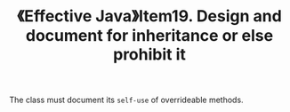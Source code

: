﻿---
title: 《Effective Java》Item19. Design and document for inheritance or else prohibit it
categories:
- 技术
tags:
- Java
- Efftive Java
---

The class must document its `self-use` of overrideable methods.




